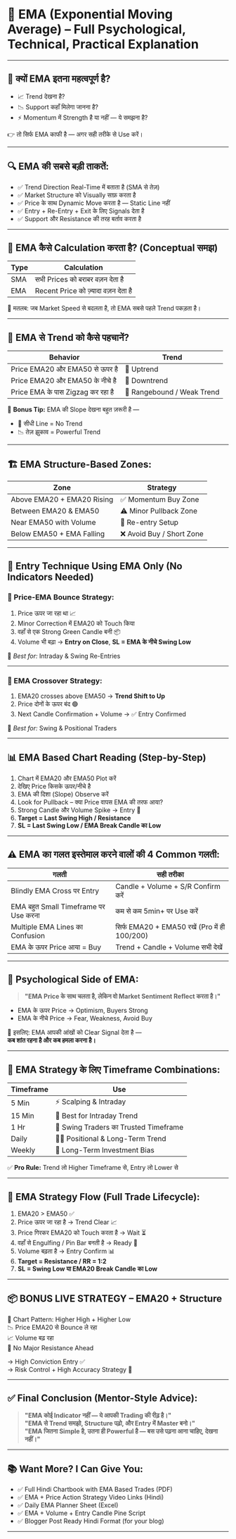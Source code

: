 # 📘 EMA (Exponential Moving Average) – Full Psychological, Technical, Practical Explanation

---

## 🧠 क्यों EMA इतना महत्वपूर्ण है?

- 📈 Trend देखना है?
- 📉 Support कहाँ मिलेगा जानना है?
- ⚡ Momentum में Strength है या नहीं — ये समझना है?

👉 तो सिर्फ EMA काफी है — अगर सही तरीके से Use करें।

---

## 🔍 EMA की सबसे बड़ी ताकतें:

- ✅ Trend Direction Real-Time में बताता है (SMA से तेज़)
- ✅ Market Structure को Visually साफ़ करता है
- ✅ Price के साथ Dynamic Move करता है — Static Line नहीं
- ✅ Entry + Re-Entry + Exit के लिए Signals देता है
- ✅ Support और Resistance की तरह बर्ताव करता है

---

## 🔄 EMA कैसे Calculation करता है? (Conceptual समझ)

| Type | Calculation |
|------|-------------|
| SMA | सभी Prices को बराबर वज़न देता है |
| EMA | Recent Price को ज़्यादा वज़न देता है |

📌 मतलब: जब Market Speed से बदलता है, तो EMA सबसे पहले Trend पकड़ता है।

---

## 🔧 EMA से Trend को कैसे पहचानें?

| Behavior | Trend |
|----------|-------|
| Price EMA20 और EMA50 से ऊपर है | 🔼 Uptrend |
| Price EMA20 और EMA50 के नीचे है | 🔽 Downtrend |
| Price EMA के पास Zigzag कर रहा है | 🤔 Rangebound / Weak Trend |

📌 **Bonus Tip:** EMA की Slope देखना बहुत ज़रूरी है —  
- 🔁 सीधी Line = No Trend  
- 📉 तेज़ झुकाव = Powerful Trend

---

## 🏗️ EMA Structure-Based Zones:

| Zone | Strategy |
|------|----------|
| Above EMA20 + EMA20 Rising | ✅ Momentum Buy Zone |
| Between EMA20 & EMA50 | ⚠️ Minor Pullback Zone |
| Near EMA50 with Volume | 🔁 Re-entry Setup |
| Below EMA50 + EMA Falling | ❌ Avoid Buy / Short Zone |

---

## 🎯 Entry Technique Using EMA Only (No Indicators Needed)

### 🔸 Price-EMA Bounce Strategy:

1. Price ऊपर जा रहा था 📈  
2. Minor Correction में EMA20 को Touch किया  
3. वहाँ से एक Strong Green Candle बनी 📦  
4. Volume भी बढ़ा → **Entry on Close**, **SL = EMA के नीचे Swing Low**

📌 *Best for:* Intraday & Swing Re-Entries

---

### 🔸 EMA Crossover Strategy:

1. EMA20 crosses above EMA50 → **Trend Shift to Up**  
2. Price दोनों के ऊपर बंद 🟢  
3. Next Candle Confirmation + Volume → ✅ Entry Confirmed

📌 *Best for:* Swing & Positional Traders

---

## 📊 EMA Based Chart Reading (Step-by-Step)

1. Chart में EMA20 और EMA50 Plot करें
2. देखिए Price किसके ऊपर/नीचे है
3. EMA की दिशा (Slope) Observe करें
4. Look for Pullback – क्या Price वापस EMA की तरफ आया?
5. Strong Candle और Volume Spike → Entry 🎯
6. **Target = Last Swing High / Resistance**
7. **SL = Last Swing Low / EMA Break Candle का Low**

---

## ⚠️ EMA का गलत इस्तेमाल करने वालों की 4 Common गलती:

| गलती | सही तरीका |
|------|------------|
| Blindly EMA Cross पर Entry | Candle + Volume + S/R Confirm करें |
| EMA बहुत Small Timeframe पर Use करना | कम से कम 5min+ पर Use करें |
| Multiple EMA Lines का Confusion | सिर्फ EMA20 + EMA50 रखें (Pro में ही 100/200) |
| EMA के ऊपर Price आया = Buy | Trend + Candle + Volume सभी देखें |

---

## 🧘 Psychological Side of EMA:

> **"EMA Price के साथ चलता है, लेकिन वो Market Sentiment Reflect करता है।"**

- EMA के ऊपर Price → Optimism, Buyers Strong
- EMA के नीचे Price → Fear, Weakness, Avoid Buy

📌 इसलिए: EMA आपकी आंखों को Clear Signal देता है —  
**कब शांत रहना है और कब हमला करना है।**

---

## 📐 EMA Strategy के लिए Timeframe Combinations:

| Timeframe | Use |
|-----------|-----|
| 5 Min | ⚡ Scalping & Intraday |
| 15 Min | 🔁 Best for Intraday Trend |
| 1 Hr | 🔄 Swing Traders का Trusted Timeframe |
| Daily | 🧘‍♂️ Positional & Long-Term Trend |
| Weekly | 💼 Long-Term Investment Bias |

✅ **Pro Rule:** Trend लो Higher Timeframe से, Entry लो Lower से

---

## 🔁 EMA Strategy Flow (Full Trade Lifecycle):

1. EMA20 > EMA50 ✅
2. Price ऊपर जा रहा है → Trend Clear 📈
3. Price गिरकर EMA20 को Touch करता है → Wait ⏳
4. वहाँ से Engulfing / Pin Bar बनती है → Ready 🎯
5. Volume बढ़ता है → Entry Confirm 📊
6. **Target = Resistance / RR = 1:2**  
7. **SL = Swing Low या EMA20 Break Candle का Low**

---

## 📦 BONUS LIVE STRATEGY – EMA20 + Structure

🎯 Chart Pattern: Higher High + Higher Low  
📉 Price EMA20 से Bounce ले रहा  
📈 Volume बढ़ रहा  
🚫 No Major Resistance Ahead  

→ High Conviction Entry ✅  
→ Risk Control + High Accuracy Strategy 🔐

---

## ✅ Final Conclusion (Mentor-Style Advice):

> **"EMA कोई Indicator नहीं — ये आपकी Trading की रीढ़ है।"**  
> **"EMA से Trend समझो, Structure पढ़ो, और Entry में Master बनो।"**  
> **"EMA जितना Simple है, उतना ही Powerful है — बस उसे पढ़ना आना चाहिए, देखना नहीं।"**

---

## 📚 Want More? I Can Give You:

- ✅ Full Hindi Chartbook with EMA Based Trades (PDF)
- ✅ EMA + Price Action Strategy Video Links (Hindi)
- ✅ Daily EMA Planner Sheet (Excel)
- ✅ EMA + Volume + Entry Candle Pine Script
- ✅ Blogger Post Ready Hindi Format (for your blog)

---

